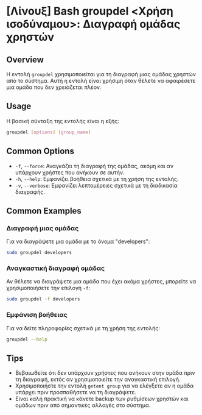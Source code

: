 # [Λίνουξ] Bash groupdel <Χρήση ισοδύναμου>: Διαγραφή ομάδας χρηστών

## Overview
Η εντολή `groupdel` χρησιμοποιείται για τη διαγραφή μιας ομάδας χρηστών από το σύστημα. Αυτή η εντολή είναι χρήσιμη όταν θέλετε να αφαιρέσετε μια ομάδα που δεν χρειάζεται πλέον.

## Usage
Η βασική σύνταξη της εντολής είναι η εξής:

```bash
groupdel [options] [group_name]
```

## Common Options
- `-f`, `--force`: Αναγκάζει τη διαγραφή της ομάδας, ακόμη και αν υπάρχουν χρήστες που ανήκουν σε αυτήν.
- `-h`, `--help`: Εμφανίζει βοήθεια σχετικά με τη χρήση της εντολής.
- `-v`, `--verbose`: Εμφανίζει λεπτομέρειες σχετικά με τη διαδικασία διαγραφής.

## Common Examples
### Διαγραφή μιας ομάδας
Για να διαγράψετε μια ομάδα με το όνομα "developers":

```bash
sudo groupdel developers
```

### Αναγκαστική διαγραφή ομάδας
Αν θέλετε να διαγράψετε μια ομάδα που έχει ακόμα χρήστες, μπορείτε να χρησιμοποιήσετε την επιλογή `-f`:

```bash
sudo groupdel -f developers
```

### Εμφάνιση βοήθειας
Για να δείτε πληροφορίες σχετικά με τη χρήση της εντολής:

```bash
groupdel --help
```

## Tips
- Βεβαιωθείτε ότι δεν υπάρχουν χρήστες που ανήκουν στην ομάδα πριν τη διαγραφή, εκτός αν χρησιμοποιείτε την αναγκαστική επιλογή.
- Χρησιμοποιήστε την εντολή `getent group` για να ελέγξετε αν η ομάδα υπάρχει πριν προσπαθήσετε να τη διαγράψετε.
- Είναι καλή πρακτική να κάνετε backup των ρυθμίσεων χρηστών και ομάδων πριν από σημαντικές αλλαγές στο σύστημα.